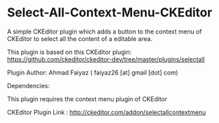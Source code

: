 # Select-All-Context-Menu-CKEditor
A simple CKEditor plugin which adds a button to the context menu of CKEditor to select all the content of a editable area.

This plugin is based on this CKEditor plugin: https://github.com/ckeditor/ckeditor-dev/tree/master/plugins/selectall

Plugin Author: Ahmad Faiyaz ( faiyaz26 [at] gmail [dot] com)

Dependencies:

This plugin requires the context menu plugin of CKEditor

CKEditor Plugin Link : http://ckeditor.com/addon/selectallcontextmenu
